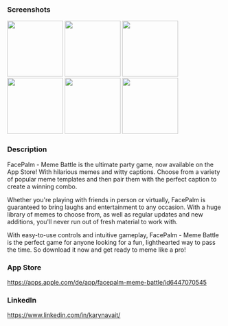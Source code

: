 
### Screenshots

<img src="https://user-images.githubusercontent.com/122374423/230631564-745408c3-b446-4a14-b195-d7c5821dc7cb.jpg" width="130px"/> <img src="https://user-images.githubusercontent.com/122374423/230631602-a2d0864d-4190-488f-b8c4-079df029b687.jpg" width="130px"/> 
<img src="https://user-images.githubusercontent.com/122374423/230631752-ab9d2f43-ace1-4738-a6e2-5d387931243a.jpg" width="130px"/> 
<img src="https://user-images.githubusercontent.com/122374423/230631801-76f69c7e-d480-4335-ae78-166a8af0a696.jpg" width="130px"/> 
<img src="https://user-images.githubusercontent.com/122374423/230631808-31292381-02cb-43c8-980e-f9342b077d5d.jpg" width="130px"/> 
<img src="https://user-images.githubusercontent.com/122374423/230631840-0208056b-18c4-430d-a786-e6009543a134.jpg" width="130px"/>

### Description

FacePalm - Meme Battle is the ultimate party game, now available on the App Store! With hilarious memes and witty captions. Choose from a variety of popular meme templates and then pair them with the perfect caption to create a winning combo.

Whether you're playing with friends in person or virtually, FacePalm is guaranteed to bring laughs and entertainment to any occasion. With a huge library of memes to choose from, as well as regular updates and new additions, you'll never run out of fresh material to work with.

With easy-to-use controls and intuitive gameplay, FacePalm - Meme Battle is the perfect game for anyone looking for a fun, lighthearted way to pass the time. So download it now and get ready to meme like a pro!

### App Store

https://apps.apple.com/de/app/facepalm-meme-battle/id6447070545

### LinkedIn

https://www.linkedin.com/in/karynavait/
